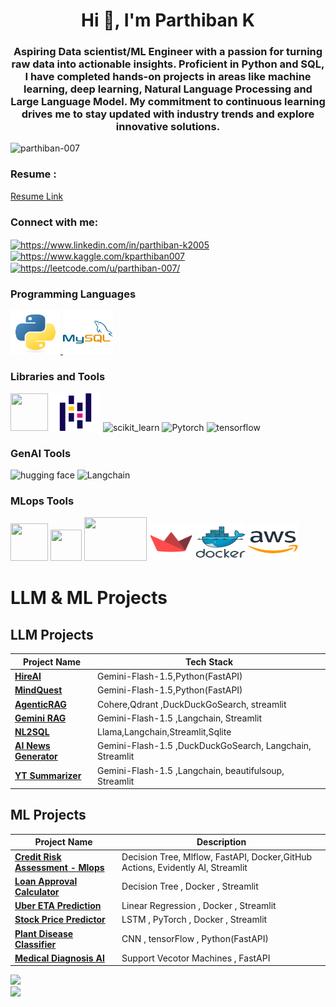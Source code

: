<h1 align="center">Hi 👋, I'm Parthiban K</h1>
<h3 align="center">Aspiring Data scientist/ML Engineer with a passion for turning raw data into actionable insights. Proficient in Python and SQL, I
 have completed hands-on projects in areas like machine learning, deep learning, Natural Language Processing and Large Language Model. My commitment to continuous
 learning drives me to stay updated with industry trends and explore innovative solutions.</h3>

<p align="left"> <img src="https://komarev.com/ghpvc/?username=parthiban-007&label=Profile%20views&color=0e75b6&style=flat" alt="parthiban-007" /> </p>

<h3 align="left">Resume : </h3>
<a href="https://drive.google.com/file/d/1hJRFBaOWgk8OIOXMGyrvf0ixMLc9lkj1/view?usp=drivesdk" target="blank">Resume Link</a>

<h3 align="left">Connect with me:</h3>
<p align="left">

<a href="https://linkedin.com/in/parthiban-k2005" target="blank"><img align="center" src="https://raw.githubusercontent.com/rahuldkjain/github-profile-readme-generator/master/src/images/icons/Social/linked-in-alt.svg" alt="https://www.linkedin.com/in/parthiban-k2005" height="30" width="40" /></a>
<a href="https://kaggle.com/kparthiban007" target="blank"><img align="center" src="https://raw.githubusercontent.com/rahuldkjain/github-profile-readme-generator/master/src/images/icons/Social/kaggle.svg" alt="https://www.kaggle.com/kparthiban007" height="30" width="40" /></a>
<a href="https://www.leetcode.com/u/parthiban-007/" target="blank"><img align="center" src="https://raw.githubusercontent.com/rahuldkjain/github-profile-readme-generator/master/src/images/icons/Social/leet-code.svg" alt="https://leetcode.com/u/parthiban-007/" height="30" width="40" /></a>
</p>

<h3 align="left">Programming Languages </h3>
<p align="left">
<a href="https://www.python.org" target="_blank" rel="noreferrer"> <img src="https://raw.githubusercontent.com/devicons/devicon/master/icons/python/python-original.svg" alt="python" width="80" height="70"/> </a>
<a href="https://www.mysql.com/" target="_blank" rel="noreferrer"> <img src="https://raw.githubusercontent.com/devicons/devicon/master/icons/mysql/mysql-original-wordmark.svg" alt="mysql" width="80" height="70"/></a> 

</p>
<h3 align="left">Libraries and Tools</h3>
<p align="left">
<img src="https://static-00.iconduck.com/assets.00/file-type-numpy-icon-476x512-106d391z.png" height="60" width="60">
<img src="https://raw.githubusercontent.com/devicons/devicon/2ae2a900d2f041da66e950e4d48052658d850630/icons/pandas/pandas-original.svg" alt="pandas" width="80" height="60"/> 
 <img src="https://upload.wikimedia.org/wikipedia/commons/0/05/Scikit_learn_logo_small.svg" alt="scikit_learn" width="80" height="60"/> 
  <img src="https://shiftlab.github.io/pytorch/assets/images/pytorch-logo.png" alt="Pytorch" width="80" height="80"/> 
 <img src="https://www.vectorlogo.zone/logos/tensorflow/tensorflow-icon.svg" alt="tensorflow" width="80" height="60"/> 

</p>
<p >
 <h3 align="left">GenAI Tools</h3>
<p align="left">
<img src="https://huggingface.co/datasets/huggingface/brand-assets/resolve/main/hf-logo.png" alt="hugging face" width="80" height="60"/> 
<img src="https://www.calsoftinc.com/wp-content/uploads/2023/06/LangChain-logo.png" alt="Langchain" width="100" height="60"/> 
</p>

<p >
 <h3 align="left">MLops Tools</h3>
<p align="left">
<img src="https://img.icons8.com/?size=100&id=20906&format=png&color=000000"  width="60" height="60"/>
<img src="https://github.com/mlflow-automation.png"  width="50" height="50"/>
 <img src="https://learnmonkey.github.io/images/programming/python/fastapi/logo.png"  width="100" height="70"/>

<img src="https://raw.githubusercontent.com/github/explore/968d1eb8fb6b704c6be917f0000283face4f33ee/topics/streamlit/streamlit.png" alt="Streamlit" width="70" height="60"/> 
<img src="https://raw.githubusercontent.com/devicons/devicon/master/icons/docker/docker-original-wordmark.svg" alt="docker" width="80" height="60"/> 
<img src="https://raw.githubusercontent.com/devicons/devicon/master/icons/amazonwebservices/amazonwebservices-original-wordmark.svg" alt="aws" width="80" height="60"/> 
</p>


#  LLM & ML Projects  

##  LLM Projects
| Project Name  | Tech Stack |
|--------------|------------|
| [**HireAI**](https://github.com/PARTHIBAN-007/Hire-AI)  | Gemini-Flash-1.5,Python(FastAPI)  |
| [**MindQuest**](https://github.com/PARTHIBAN-007/MindQuest)  | Gemini-Flash-1.5,Python(FastAPI) |
| [**AgenticRAG**](https://github.com/PARTHIBAN-007/Agentic-RAG)  | Cohere,Qdrant ,DuckDuckGoSearch, streamlit |
| [**Gemini RAG**](https://github.com/PARTHIBAN-007/QA-Gemini-RAG)  | Gemini-Flash-1.5 ,Langchain, Streamlit |
| [**NL2SQL**](https://github.com/PARTHIBAN-007/NL2SQL)  | Llama,Langchain,Streamlit,Sqlite |
| [**AI News Generator**](https://github.com/PARTHIBAN-007/AI-news-Generator)  | Gemini-Flash-1.5 ,DuckDuckGoSearch, Langchain, Streamlit |
| [**YT Summarizer**](https://github.com/PARTHIBAN-007/YT-Summarizer)  | Gemini-Flash-1.5 ,Langchain, beautifulsoup, Streamlit |


##  ML Projects
| Project Name  | Description |
|--------------|------------|
| [**Credit Risk Assessment - Mlops**](https://github.com/PARTHIBAN-007/Mlops)  | Decision Tree, Mlflow, FastAPI, Docker,GitHub Actions, Evidently AI, Streamlit |
| [**Loan Approval Calculator**](https://github.com/PARTHIBAN-007/Loan-Approval-Calculator)  | Decision Tree , Docker , Streamlit  |
| [**Uber ETA Prediction**](https://github.com/PARTHIBAN-007/Uber-ETA)  |  Linear Regression , Docker , Streamlit |
| [**Stock Price Predictor**](https://github.com/PARTHIBAN-007/Stock-Price-Predictor)  | LSTM , PyTorch , Docker , Streamlit |
| [**Plant Disease Classifier**](https://github.com/PARTHIBAN-007/Plant_Disease_Classifier)  | CNN , tensorFlow , Python(FastAPI)  |
| [**Medical Diagnosis AI**](https://github.com/PARTHIBAN-007/MEDICAL_DIAGNOSIS_AI)  | Support Vecotor Machines , FastAPI |



![](https://github-readme-streak-stats.herokuapp.com/?user=PARTHIBAN-007&theme=dark&hide_border=false)<br/>
![](https://github-readme-stats.vercel.app/api/top-langs/?username=PARTHIBAN-007&theme=dark&hide_border=false&include_all_commits=false&count_private=false&layout=compact)
